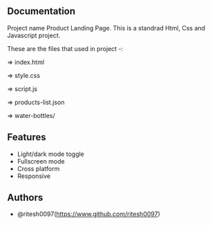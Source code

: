 
## Documentation

Project name Product Landing Page. This is a standrad Html, Css and Javascript project. 

These are the files that used in project -: 

=> index.html

=> style.css

=> script.js

=> products-list.json

=> water-bottles/
## Features

- Light/dark mode toggle
- Fullscreen mode
- Cross platform
- Responsive



## Authors

- @ritesh0097(https://www.github.com/ritesh0097)

